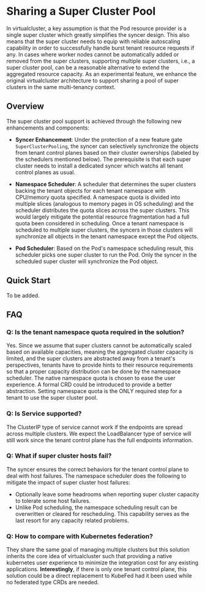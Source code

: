 # Sharing a Super Cluster Pool

In virtualcluster, a key assumption is that the Pod resource provider is a single super cluster which
greatly simplifies the syncer design. This also means that the super cluster needs to equip with reliable
autoscaling capability in order to successfully handle burst tenant resource requests if any. In cases
where worker nodes cannot be automatically added or removed from the super clusters, supporting
multiple super clusters, i.e., a super cluster pool, can be a reasonable alternative to extend the
aggregated resource capacity. As an experimental feature, we enhance the original virtualcluster
architecture to support sharing a pool of super clusters in the same multi-tenancy context.

## Overview

The super cluster pool support is achieved through the following new enhancements and components:

- **Syncer Enhancement**: Under the protection of a new feature gate `SuperClusterPooling`, the syncer can
selectively synchronize the objects from tenant control planes based on their cluster ownerships
(labeled by the schedulers mentioned below). The prerequisite is that each super cluster needs to
install a dedicated syncer which watchs all tenant control planes as usual.
  
- **Namespace Scheduler**: A scheduler that determines the super clusters backing the tenant objects 
for each tenant namespace with CPU/memory quota specified.
A namespace quota is divided into multiple slices (analogous to memory pages in OS scheduling) and the scheduler
distributes the quota slices across the super clusters. This would largely mitigate the potential resource 
fragmentation had a full quota been considered in scheduling. Once a tenant namespace is scheduled to multiple
super clusters, the syncers in those clusters will synchronize all objects in the tenant namespace
except the Pod objects.

- **Pod Scheduler**: Based on the Pod's namespace scheduling result, this scheduler picks one super cluster to
run the Pod. Only the syncer in the scheduled super cluster will synchronize the Pod object.

## Quick Start

To be added.

## FAQ

### Q: Is the tenant namespace quota required in the solution?

Yes. Since we assume that super clusters cannot be automatically scaled based on available capacities,
meaning the aggregated cluster capacity is limited, and the super clusters are 
abstracted away from a tenant's perspectives, tenants have to provide hints to their
resource requirements so that a proper capacity distribution can be done by the namespace scheduler.
The native namespace quota is chosen to ease the user experience. A formal CRD could be introduced to
provide a better abstraction. Setting namespace quota is the ONLY required step for a tenant 
to use the super cluster pool.

### Q: Is Service supported?

The ClusterIP type of service cannot work if the endpoints are spread across multiple clusters.
We expect the LoadBalancer type of service will still work since the tenant control plane has the
full endpoints information.

### Q: What if super cluster hosts fail?

The syncer ensures the correct behaviors for the tenant control plane to deal with host failures.
The namespace scheduler does the following to mitigate the impact of super cluster host failures:
- Optionally leave some headrooms when reporting super cluster capacity to tolerate some host failures.
- Unlike Pod scheduling, the namespace scheduling result can be overwritten or cleared for rescheduling.
  This capability serves as the last resort for any capacity related problems.

### Q: How to compare with Kubernetes federation?

They share the same goal of managing multiple clusters but this solution inherits the core idea of
virtualcluster such that providing a native kubernetes user experience to minimize the integration
cost for any existing applications. **Interestingly**, if there is only one tenant control plane, this
solution could be a direct replacement to KubeFed had it been used while no federated type CRDs
are needed.

